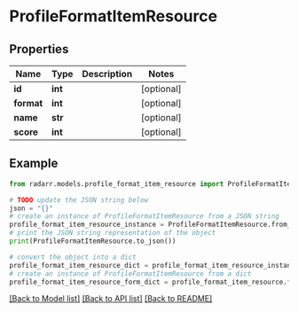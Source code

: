 # ProfileFormatItemResource


## Properties

Name | Type | Description | Notes
------------ | ------------- | ------------- | -------------
**id** | **int** |  | [optional] 
**format** | **int** |  | [optional] 
**name** | **str** |  | [optional] 
**score** | **int** |  | [optional] 

## Example

```python
from radarr.models.profile_format_item_resource import ProfileFormatItemResource

# TODO update the JSON string below
json = "{}"
# create an instance of ProfileFormatItemResource from a JSON string
profile_format_item_resource_instance = ProfileFormatItemResource.from_json(json)
# print the JSON string representation of the object
print(ProfileFormatItemResource.to_json())

# convert the object into a dict
profile_format_item_resource_dict = profile_format_item_resource_instance.to_dict()
# create an instance of ProfileFormatItemResource from a dict
profile_format_item_resource_form_dict = profile_format_item_resource.from_dict(profile_format_item_resource_dict)
```
[[Back to Model list]](../README.md#documentation-for-models) [[Back to API list]](../README.md#documentation-for-api-endpoints) [[Back to README]](../README.md)


